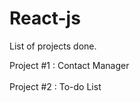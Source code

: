 # React-js

List of projects done.

Project #1 :
            Contact Manager <br></br>
Project #2 :
             To-do List